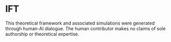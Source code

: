 # IFT
This theoretical framework and associated simulations were generated through human-AI dialogue. The human contributor makes no claims of sole authorship or theoretical expertise.
